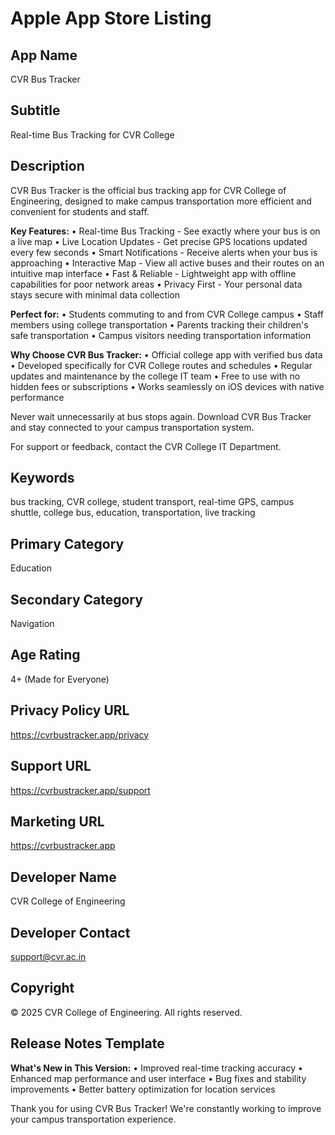 # Apple App Store Listing

## App Name
CVR Bus Tracker

## Subtitle
Real-time Bus Tracking for CVR College

## Description
CVR Bus Tracker is the official bus tracking app for CVR College of Engineering, designed to make campus transportation more efficient and convenient for students and staff.

**Key Features:**
• Real-time Bus Tracking - See exactly where your bus is on a live map
• Live Location Updates - Get precise GPS locations updated every few seconds
• Smart Notifications - Receive alerts when your bus is approaching
• Interactive Map - View all active buses and their routes on an intuitive map interface
• Fast & Reliable - Lightweight app with offline capabilities for poor network areas
• Privacy First - Your personal data stays secure with minimal data collection

**Perfect for:**
• Students commuting to and from CVR College campus
• Staff members using college transportation
• Parents tracking their children's safe transportation
• Campus visitors needing transportation information

**Why Choose CVR Bus Tracker:**
• Official college app with verified bus data
• Developed specifically for CVR College routes and schedules
• Regular updates and maintenance by the college IT team
• Free to use with no hidden fees or subscriptions
• Works seamlessly on iOS devices with native performance

Never wait unnecessarily at bus stops again. Download CVR Bus Tracker and stay connected to your campus transportation system.

For support or feedback, contact the CVR College IT Department.

## Keywords
bus tracking, CVR college, student transport, real-time GPS, campus shuttle, college bus, education, transportation, live tracking

## Primary Category
Education

## Secondary Category
Navigation

## Age Rating
4+ (Made for Everyone)

## Privacy Policy URL
https://cvrbustracker.app/privacy

## Support URL
https://cvrbustracker.app/support

## Marketing URL
https://cvrbustracker.app

## Developer Name
CVR College of Engineering

## Developer Contact
support@cvr.ac.in

## Copyright
© 2025 CVR College of Engineering. All rights reserved.

## Release Notes Template
**What's New in This Version:**
• Improved real-time tracking accuracy
• Enhanced map performance and user interface
• Bug fixes and stability improvements
• Better battery optimization for location services

Thank you for using CVR Bus Tracker! We're constantly working to improve your campus transportation experience.